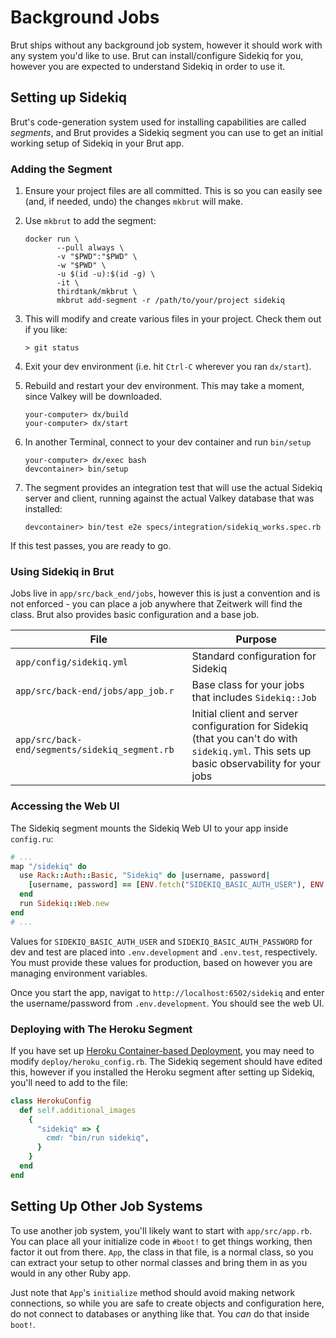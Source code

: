 # Background Jobs

Brut ships without any background job system, however it should work with any system you'd like to use.  Brut
can install/configure Sidekiq for you, however you are expected to understand Sidekiq in order to use it.

## Setting up Sidekiq

Brut's code-generation system used for installing capabilities are called *segments*, and Brut provides a
Sidekiq segment you can use to get an initial working setup of Sidekiq in your Brut app.

### Adding the Segment

1. Ensure your project files are all committed. This is so you can easily see (and, if needed, undo) the
   changes `mkbrut` will make.
2. Use `mkbrut` to add the segment:

   ```
   docker run \
          --pull always \
          -v "$PWD":"$PWD" \
          -w "$PWD" \
          -u $(id -u):$(id -g) \
          -it \
          thirdtank/mkbrut \
          mkbrut add-segment -r /path/to/your/project sidekiq
   ```
3. This will modify and create various files in your project. Check them out if you like:

   ```
   > git status
   ```
4. Exit your dev environment (i.e. hit `Ctrl-C` wherever you ran `dx/start`).
5. Rebuild and restart your dev environment. This may take a moment, since Valkey will be downloaded.

   ```
   your-computer> dx/build
   your-computer> dx/start
   ```
6. In another Terminal, connect to your dev container and run `bin/setup`

   ```
   your-computer> dx/exec bash
   devcontainer> bin/setup
   ```
7. The segment provides an integration test that will use the actual Sidekiq server and client, running
   against the actual Valkey database that was installed:

   ```
   devcontainer> bin/test e2e specs/integration/sidekiq_works.spec.rb
   ```

If this test passes, you are ready to go.

### Using Sidekiq in Brut

Jobs live in `app/src/back_end/jobs`, however this is just a convention and is not enforced - you can place a
job anywhere that Zeitwerk will find the class.  Brut also provides basic configuration and a base job.

| File | Purpose|
|------|--------|
| `app/config/sidekiq.yml` | Standard configuration for Sidekiq |
| `app/src/back-end/jobs/app_job.r` | Base class for your jobs that includes `Sidekiq::Job` |
| `app/src/back-end/segments/sidekiq_segment.rb` | Initial client and server configuration for Sidekiq (that you can't do with `sidekiq.yml`. This sets up basic observability for your jobs |

### Accessing the Web UI

The Sidekiq segment mounts the Sidekiq Web UI to your app inside `config.ru`:

```ruby
# ...
map "/sidekiq" do
  use Rack::Auth::Basic, "Sidekiq" do |username, password|
    [username, password] == [ENV.fetch("SIDEKIQ_BASIC_AUTH_USER"), ENV.fetch("SIDEKIQ_BASIC_AUTH_PASSWORD")]
  end
  run Sidekiq::Web.new
end
# ...
```

Values for `SIDEKIQ_BASIC_AUTH_USER` and `SIDEKIQ_BASIC_AUTH_PASSWORD` for dev and test are placed into
`.env.development` and `.env.test`, respectively. You must provide these values for production, based on
however you are managing environment variables.

Once you start the app, navigat to `http://localhost:6502/sidekiq` and enter the username/password from
`.env.development`. You should see the web UI.

### Deploying with The Heroku Segment

If you have set up [Heroku Container-based Deployment](/deployment.md#heroku-container-based-deployment), you
may need to modify `deploy/heroku_config.rb`.  The Sidekiq segement should have edited this, however if you
installed the Heroku segment after setting up Sidekiq, you'll need to add to the file:

```ruby [2-6]
class HerokuConfig
  def self.additional_images
    {
      "sidekiq" => {
        cmd: "bin/run sidekiq",
      }
    }
  end
end
```

## Setting Up Other Job Systems

To use another job system, you'll likely want to start with `app/src/app.rb`.  You can place all your
initialize code in `#boot!` to get things working, then factor it out from there.  `App`, the class in that
file, is a normal class, so you can extract your setup to other normal classes and bring them in as you would
in any other Ruby app.

Just note that `App`'s `initialize` method should avoid making network connections, so while you are safe to
create objects and configuration here, do not connect to databases or anything like that.  You *can* do that
inside `boot!`.
